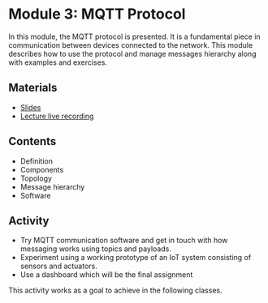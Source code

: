 # Module 3: MQTT Protocol

In this module, the MQTT protocol is presented. It is a fundamental
piece in communication between devices connected to the network. This
module describes how to use the protocol and manage messages hierarchy 
along with examples and exercises.

## Materials
- [Slides](https://github.com/neon-iot/hands-on-iot/blob/main/slides/Clase%202%20-%20Protocolo%20MQTT.pdf)
- [Lecture live recording](https://www.youtube.com/live/ZtWOghweOlk)

## Contents

- Definition
- Components
- Topology
- Message hierarchy
- Software

## Activity

- Try MQTT communication software and get in touch with how messaging works using topics and payloads.
- Experiment using a working prototype of an IoT system consisting of sensors and actuators.
- Use a dashboard which will be the final assignment

This activity works as a goal to achieve in the following classes.